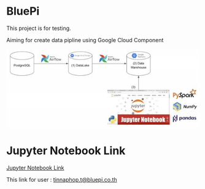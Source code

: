 # BluePi

This project is for testing.

Aiming for create data pipline using Google Cloud Component


![Diagram](/docs/img/Diagram.JPG)


# Jupyter Notebook Link 

[Jupyter Notebook Link](https://7f7z5qj5knbatgnhv4wicer27m-dot-asia-northeast1.dataproc.googleusercontent.com/gateway/default/jupyter/lab/tree/GCS%2FBluePi.ipynb)

This link for user : tinnaphop.t@bluepi.co.th
